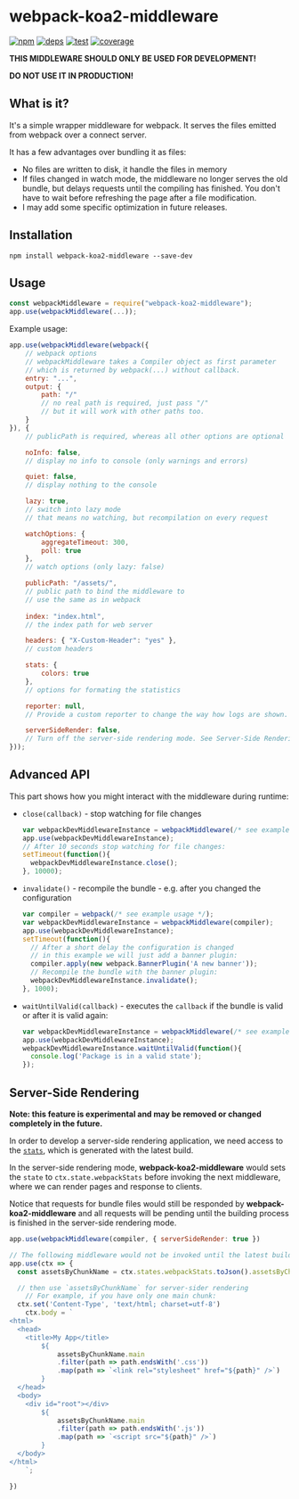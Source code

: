 # webpack-koa2-middleware

[![npm][npm]][npm-url]
[![deps][deps]][deps-url]
[![test][test]][test-url]
[![coverage][cover]][cover-url]

**THIS MIDDLEWARE SHOULD ONLY BE USED FOR DEVELOPMENT!**

**DO NOT USE IT IN PRODUCTION!**

## What is it?

It's a simple wrapper middleware for webpack. It serves the files emitted from webpack over a connect server.

It has a few advantages over bundling it as files:

* No files are written to disk, it handle the files in memory
* If files changed in watch mode, the middleware no longer serves the old bundle, but delays requests until the compiling has finished. You don't have to wait before refreshing the page after a file modification.
* I may add some specific optimization in future releases.

## Installation

```
npm install webpack-koa2-middleware --save-dev
```

## Usage

``` javascript
const webpackMiddleware = require("webpack-koa2-middleware");
app.use(webpackMiddleware(...));
```

Example usage:

``` javascript
app.use(webpackMiddleware(webpack({
	// webpack options
	// webpackMiddleware takes a Compiler object as first parameter
	// which is returned by webpack(...) without callback.
	entry: "...",
	output: {
		path: "/"
		// no real path is required, just pass "/"
		// but it will work with other paths too.
	}
}), {
	// publicPath is required, whereas all other options are optional

	noInfo: false,
	// display no info to console (only warnings and errors)

	quiet: false,
	// display nothing to the console

	lazy: true,
	// switch into lazy mode
	// that means no watching, but recompilation on every request

	watchOptions: {
		aggregateTimeout: 300,
		poll: true
	},
	// watch options (only lazy: false)

	publicPath: "/assets/",
	// public path to bind the middleware to
	// use the same as in webpack
	
	index: "index.html",
	// the index path for web server

	headers: { "X-Custom-Header": "yes" },
	// custom headers

	stats: {
		colors: true
	},
	// options for formating the statistics

	reporter: null,
	// Provide a custom reporter to change the way how logs are shown.

	serverSideRender: false,
	// Turn off the server-side rendering mode. See Server-Side Rendering part for more info.
}));
```

## Advanced API

This part shows how you might interact with the middleware during runtime:

* `close(callback)` - stop watching for file changes
	```js
	var webpackDevMiddlewareInstance = webpackMiddleware(/* see example usage */);
	app.use(webpackDevMiddlewareInstance);
	// After 10 seconds stop watching for file changes:
	setTimeout(function(){
	  webpackDevMiddlewareInstance.close();
	}, 10000);
	```

* `invalidate()` - recompile the bundle - e.g. after you changed the configuration
	```js
	var compiler = webpack(/* see example usage */);
	var webpackDevMiddlewareInstance = webpackMiddleware(compiler);
	app.use(webpackDevMiddlewareInstance);
	setTimeout(function(){
	  // After a short delay the configuration is changed
	  // in this example we will just add a banner plugin:
	  compiler.apply(new webpack.BannerPlugin('A new banner'));
	  // Recompile the bundle with the banner plugin:
	  webpackDevMiddlewareInstance.invalidate();
	}, 1000);
	```

* `waitUntilValid(callback)` - executes the `callback` if the bundle is valid or after it is valid again:
	```js
	var webpackDevMiddlewareInstance = webpackMiddleware(/* see example usage */);
	app.use(webpackDevMiddlewareInstance);
	webpackDevMiddlewareInstance.waitUntilValid(function(){
	  console.log('Package is in a valid state');
	});
	```

## Server-Side Rendering

**Note: this feature is experimental and may be removed or changed completely in the future.**

In order to develop a server-side rendering application, we need access to the [`stats`](https://github.com/webpack/docs/wiki/node.js-api#stats), which is generated with the latest build.

In the server-side rendering mode, __webpack-koa2-middleware__ would sets the `state` to `ctx.state.webpackStats` before invoking the next middleware, where we can render pages and response to clients.

Notice that requests for bundle files would still be responded by __webpack-koa2-middleware__ and all requests will be pending until the building process is finished in the server-side rendering mode.

```JavaScript
app.use(webpackMiddleware(compiler, { serverSideRender: true })

// The following middleware would not be invoked until the latest build is finished.
app.use(ctx => {
  const assetsByChunkName = ctx.states.webpackStats.toJson().assetsByChunkName

  // then use `assetsByChunkName` for server-sider rendering
	// For example, if you have only one main chunk:
  ctx.set('Content-Type', 'text/html; charset=utf-8')
	ctx.body = `
<html>
  <head>
    <title>My App</title>
		${
			assetsByChunkName.main
			.filter(path => path.endsWith('.css'))
			.map(path => `<link rel="stylesheet" href="${path}" />`)
		}
  </head>
  <body>
    <div id="root"></div>
		${
			assetsByChunkName.main
			.filter(path => path.endsWith('.js'))
			.map(path => `<script src="${path}" />`)
		}
  </body>
</html>		
	`;

})
```

[npm]: https://img.shields.io/npm/v/webpack-koa2-middleware.svg
[npm-url]: https://www.npmjs.com/package/webpack-koa2-middleware

[node]: https://img.shields.io/node/v/webpack-koa2-middleware.svg
[node-url]: https://nodejs.org

[deps]: https://david-dm.org/iyuq/webpack-koa2-middleware/status.svg
[deps-url]: https://david-dm.org/iyuq/webpack-koa2-middleware

[test]: http://img.shields.io/travis/iyuq/webpack-koa2-middleware.svg
[test-url]: https://travis-ci.org/iyuq/webpack-koa2-middleware

[cover]: https://codecov.io/gh/iyuq/webpack-koa2-middleware/branch/master/graph/badge.svg
[cover-url]: https://codecov.io/gh/iyuq/webpack-koa2-middleware